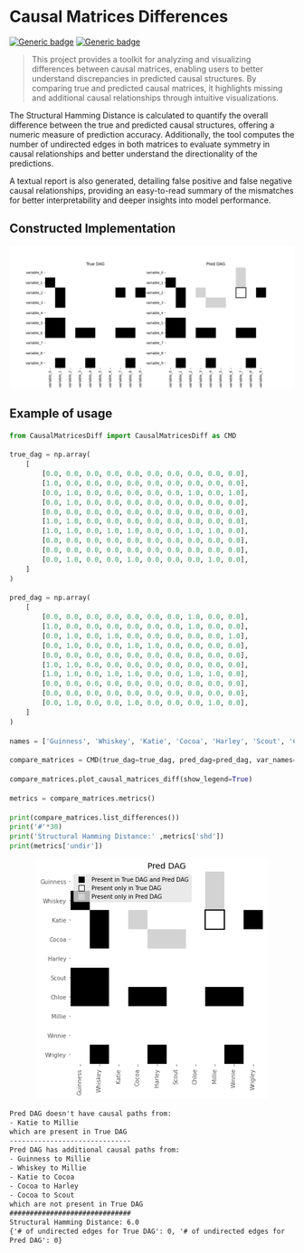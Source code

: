 # Causal Matrices Differences #
[![Generic badge](https://img.shields.io/badge/languge-english-blue.svg)](https://shields.io/)
[![Generic badge](https://img.shields.io/badge/causal%20ai-8A2BE2)](https://www.shields.io/)

> This project provides a toolkit for analyzing and visualizing differences between causal matrices, enabling users to better understand discrepancies in predicted causal structures. By comparing true and predicted causal matrices, it highlights missing and additional causal relationships through intuitive visualizations.

The Structural Hamming Distance is calculated to quantify the overall difference between the true and predicted causal structures, offering a numeric measure of prediction accuracy. Additionally, the tool computes the number of undirected edges in both matrices to evaluate symmetry in causal relationships and better understand the directionality of the predictions.

A textual report is also generated, detailing false positive and false negative causal relationships, providing an easy-to-read summary of the mismatches for better interpretability and deeper insights into model performance.

## **Constructed Implementation** ## 
<p align="center">
  <img src="https://github.com/MariuszAndziak/CausalMatricesDiff/blob/main/example.png" alt="Show differences in DAG structures">
</p>

## **Example of usage** ##
```python
from CausalMatricesDiff import CausalMatricesDiff as CMD

true_dag = np.array(
    [
        [0.0, 0.0, 0.0, 0.0, 0.0, 0.0, 0.0, 0.0, 0.0, 0.0],
        [1.0, 0.0, 0.0, 0.0, 0.0, 0.0, 0.0, 0.0, 0.0, 0.0],
        [0.0, 1.0, 0.0, 0.0, 0.0, 0.0, 0.0, 1.0, 0.0, 1.0],
        [0.0, 1.0, 0.0, 0.0, 0.0, 0.0, 0.0, 0.0, 0.0, 0.0],
        [0.0, 0.0, 0.0, 0.0, 0.0, 0.0, 0.0, 0.0, 0.0, 0.0],
        [1.0, 1.0, 0.0, 0.0, 0.0, 0.0, 0.0, 0.0, 0.0, 0.0],
        [1.0, 1.0, 0.0, 1.0, 1.0, 0.0, 0.0, 1.0, 1.0, 0.0],
        [0.0, 0.0, 0.0, 0.0, 0.0, 0.0, 0.0, 0.0, 0.0, 0.0],
        [0.0, 0.0, 0.0, 0.0, 0.0, 0.0, 0.0, 0.0, 0.0, 0.0],
        [0.0, 1.0, 0.0, 0.0, 1.0, 0.0, 0.0, 0.0, 1.0, 0.0],
    ]
)

pred_dag = np.array(
    [
        [0.0, 0.0, 0.0, 0.0, 0.0, 0.0, 0.0, 1.0, 0.0, 0.0],
        [1.0, 0.0, 0.0, 0.0, 0.0, 0.0, 0.0, 1.0, 0.0, 0.0],
        [0.0, 1.0, 0.0, 1.0, 0.0, 0.0, 0.0, 0.0, 0.0, 1.0],
        [0.0, 1.0, 0.0, 0.0, 1.0, 1.0, 0.0, 0.0, 0.0, 0.0],
        [0.0, 0.0, 0.0, 0.0, 0.0, 0.0, 0.0, 0.0, 0.0, 0.0],
        [1.0, 1.0, 0.0, 0.0, 0.0, 0.0, 0.0, 0.0, 0.0, 0.0],
        [1.0, 1.0, 0.0, 1.0, 1.0, 0.0, 0.0, 1.0, 1.0, 0.0],
        [0.0, 0.0, 0.0, 0.0, 0.0, 0.0, 0.0, 0.0, 0.0, 0.0],
        [0.0, 0.0, 0.0, 0.0, 0.0, 0.0, 0.0, 0.0, 0.0, 0.0],
        [0.0, 1.0, 0.0, 0.0, 1.0, 0.0, 0.0, 0.0, 1.0, 0.0],
    ]
)

names = ['Guinness', 'Whiskey', 'Katie', 'Cocoa', 'Harley', 'Scout', 'Chloe', 'Millie', 'Winnie', 'Wrigley']

compare_matrices = CMD(true_dag=true_dag, pred_dag=pred_dag, var_names=names)

compare_matrices.plot_causal_matrices_diff(show_legend=True)

metrics = compare_matrices.metrics()

print(compare_matrices.list_differences())
print('#'*30)
print('Structural Hamming Distance:' ,metrics['shd'])
print(metrics['undir'])
```

<p align="center">
  <img src="https://github.com/MariuszAndziak/CausalMatricesDiff/blob/main/example2.png" alt="Show differences in DAG structures">
</p>

```
Pred DAG doesn't have causal paths from:
- Katie to Millie
which are present in True DAG
------------------------------
Pred DAG has additional causal paths from:
- Guinness to Millie
- Whiskey to Millie
- Katie to Cocoa
- Cocoa to Harley
- Cocoa to Scout
which are not present in True DAG
##############################
Structural Hamming Distance: 6.0
{'# of undirected edges for True DAG': 0, '# of undirected edges for Pred DAG': 0}
```